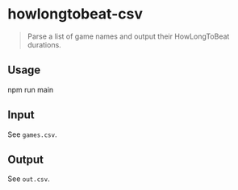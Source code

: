 # howlongtobeat-csv

> Parse a list of game names and output their HowLongToBeat durations.

## Usage 

npm run main

## Input

See `games.csv`.

## Output

See `out.csv`.
